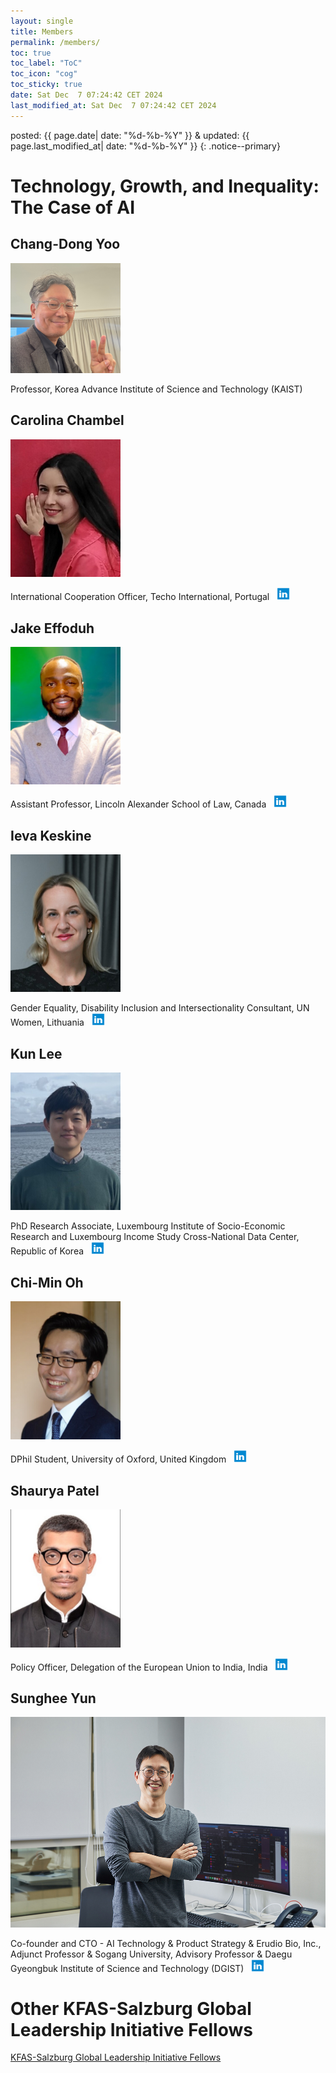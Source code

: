 ```yaml
---
layout: single
title: Members
permalink: /members/
toc: true
toc_label: "ToC"
toc_icon: "cog"
toc_sticky: true
date: Sat Dec  7 07:24:42 CET 2024
last_modified_at: Sat Dec  7 07:24:42 CET 2024
---
```


<head>
	<link rel="stylesheet" href="/resource/styles.css">
</head>

posted: {{ page.date| date: "%d-%b-%Y" }}
&amp;
updated: {{ page.last_modified_at| date: "%d-%b-%Y" }}
{: .notice--primary}

<h1 id="ai">
	Technology, Growth, and Inequality: The Case of AI
</h1>


<h2 id="chang-dong">
	Chang-Dong Yoo
</h2>

<div class="img-container">
	<img width="35%" src="/assets/images/bio-photos/chang-dong-02.jpg">
</div>

Professor, Korea Advance Institute of Science and Technology (KAIST)
&nbsp;
<a href="https://ee.kaist.ac.kr/professor/12228/"><i class="fa-solid fa-building"></i></a>

<h2 id="carolina">
	Carolina Chambel
</h2>

<div class="img-container">
	<img width="35%" src="/assets/images/bio-photos/carolina.png">
</div>

International Cooperation Officer, Techo International, Portugal
&nbsp;
<a href="https://www.salzburgglobal.org/people?userID=55423"><i class="fa-brands fa-fort-awesome"></i></a>
<a href="https://www.linkedin.com/in/carolina-chambel-158126249/"><img style="width: 1.5em;" width=20 height=20 src="/resource/favicons/icons8-linkedin-480.svg"></a>


<h2 id="jake">
	Jake Effoduh
</h2>

<div class="img-container">
	<img width="35%" src="/assets/images/bio-photos/jake.png">
</div>

Assistant Professor, Lincoln Alexander School of Law, Canada
&nbsp;
<a href="https://www.salzburgglobal.org/people?userID=55328"><i class="fa-brands fa-fort-awesome"></i></a>
<a href="https://www.linkedin.com/in/effoduh/"><img style="width: 1.5em;" width=20 height=20 src="/resource/favicons/icons8-linkedin-480.svg"></a>


<h2 id="ieva">
	Ieva Keskine
</h2>

<div class="img-container">
	<img width="35%" src="/assets/images/bio-photos/ieva.png">
</div>

Gender Equality, Disability Inclusion and Intersectionality Consultant, UN Women, Lithuania
&nbsp;
<a href="https://www.salzburgglobal.org/people?userID=55319"><i class="fa-brands fa-fort-awesome"></i></a>
<a href="https://www.linkedin.com/in/ievakeskine/"><img style="width: 1.5em;" width=20 height=20 src="/resource/favicons/icons8-linkedin-480.svg"></a>


<h2 id="kun">
	Kun Lee
</h2>

<div class="img-container">
	<img width="35%" src="/assets/images/bio-photos/kun.png">
</div>

PhD Research Associate, Luxembourg Institute of Socio-Economic Research and Luxembourg Income Study Cross-National Data Center, Republic of Korea
&nbsp;
<a href="https://www.salzburgglobal.org/people?userID=55416"><i class="fa-brands fa-fort-awesome"></i></a>
<a href="https://www.linkedin.com/in/kun-lee-26b39413a/"><img style="width: 1.5em;" width=20 height=20 src="/resource/favicons/icons8-linkedin-480.svg"></a>


<h2 id="chi-min">
	Chi-Min Oh
</h2>

<div class="img-container">
	<img width="35%" src="/assets/images/bio-photos/chi-min.png">
</div>

DPhil Student, University of Oxford, United Kingdom
&nbsp;
<a href="https://www.salzburgglobal.org/people?userID=55436"><i class="fa-brands fa-fort-awesome"></i></a>
<a href="https://www.linkedin.com/in/chi-min-oh-826123b7/"><img style="width: 1.5em;" width=20 height=20 src="/resource/favicons/icons8-linkedin-480.svg"></a>


<h2 id="shaurya">
	Shaurya Patel
</h2>

<div class="img-container">
	<img width="35%" src="/assets/images/bio-photos/shaurya.png">
</div>

Policy Officer, Delegation of the European Union to India, India
&nbsp;
<a href="https://www.salzburgglobal.org/people?userID=55436"><i class="fa-brands fa-fort-awesome"></i></a>
<a href="https://www.linkedin.com/in/shauryapatel/"><img style="width: 1.5em;" width=20 height=20 src="/resource/favicons/icons8-linkedin-480.svg"></a>


<h2 id="sunghee">
	Sunghee Yun
</h2>

<div class="img-container">
	<img src="/assets/images/bio-photos/sunghee-04.jpg">
</div>

Co-founder and CTO - AI Technology & Product Strategy &amp; Erudio Bio, Inc.,
Adjunct Professor &amp; Sogang University,
Advisory Professor &amp; Daegu Gyeongbuk Institute of Science and Technology (DGIST)
&nbsp;
<a href="https://www.salzburgglobal.org/people?userID=55317"><i class="fa-brands fa-fort-awesome"></i></a>
<a href="https://www.linkedin.com/in/sungheeyun/"><img style="width: 1.5em;" width=20 height=20 src="/resource/favicons/icons8-linkedin-480.svg"></a>
<a href="https://sungheeyun.github.io/"><i class="fa-solid fa-blog"></i></a>


<h1 id="others">
	Other KFAS-Salzburg Global Leadership Initiative Fellows
</h1>

<a href="https://www.salzburgglobal.org/multi-year-series/kfas/pageId/11076">KFAS-Salzburg Global Leadership Initiative Fellows</a>

